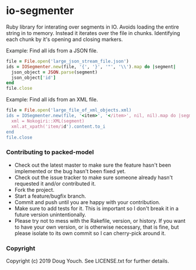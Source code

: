 # io-segmenter

Ruby library for interating over segments in IO.  Avoids loading the entire string in to memory.  Instead it iterates over the file in chunks.  Identifying each chunk by it's opening and closing markers.

Example: Find all ids from a JSON file.

```ruby
file = File.open('large_json_stream_file.json')
ids = IOSegmenter.new(file, '{', '}', '"', '\\').map do |segment|
  json_object = JSON.parse(segment)
  json_object['id']
end
file.close
```
Example: Find all ids from an XML file.

```ruby
file = File.open('large_file_of_xml_objects.xml)
ids = IOSegmenter.new(file, '<item>', '</item>', nil, nil).map do |segment|
  xml = Nokogiri::XML(segment)
  xml.at_xpath('item/id').content.to_i
end
file.close
```

### Contributing to packed-model
 
* Check out the latest master to make sure the feature hasn't been implemented or the bug hasn't been fixed yet.
* Check out the issue tracker to make sure someone already hasn't requested it and/or contributed it.
* Fork the project.
* Start a feature/bugfix branch.
* Commit and push until you are happy with your contribution.
* Make sure to add tests for it. This is important so I don't break it in a future version unintentionally.
* Please try not to mess with the Rakefile, version, or history. If you want to have your own version, or is otherwise necessary, that is fine, but please isolate to its own commit so I can cherry-pick around it.

### Copyright

Copyright (c) 2019 Doug Youch. See LICENSE.txt for
further details.

